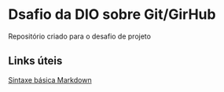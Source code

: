 # Dsafio da DIO sobre Git/GirHub
Repositório criado para o desafio de projeto

## Links úteis
[Sintaxe básica Markdown](https://www.markdownguide.org/)
